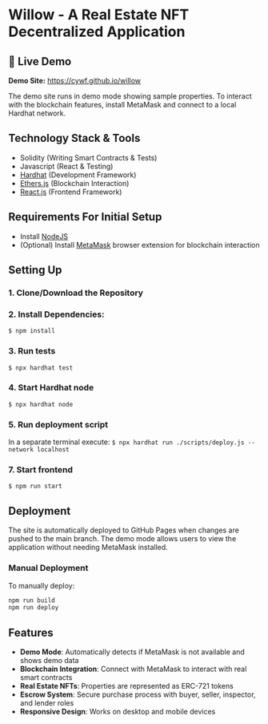 # Willow - A Real Estate NFT Decentralized Application

[//]:"inspired-by-Zillow" 

## 🎯 Live Demo

**Demo Site:** https://cywf.github.io/willow

The demo site runs in demo mode showing sample properties. To interact with the blockchain features, install MetaMask and connect to a local Hardhat network.

## Technology Stack & Tools

- Solidity (Writing Smart Contracts & Tests)
- Javascript (React & Testing)
- [Hardhat](https://hardhat.org/) (Development Framework)
- [Ethers.js](https://docs.ethers.io/v5/) (Blockchain Interaction)
- [React.js](https://reactjs.org/) (Frontend Framework)

## Requirements For Initial Setup
- Install [NodeJS](https://nodejs.org/en/)
- (Optional) Install [MetaMask](https://metamask.io/) browser extension for blockchain interaction

## Setting Up
### 1. Clone/Download the Repository

### 2. Install Dependencies:
`$ npm install`

### 3. Run tests
`$ npx hardhat test`

### 4. Start Hardhat node
`$ npx hardhat node`

### 5. Run deployment script
In a separate terminal execute:
`$ npx hardhat run ./scripts/deploy.js --network localhost`

### 7. Start frontend
`$ npm run start`

## Deployment

The site is automatically deployed to GitHub Pages when changes are pushed to the main branch. The demo mode allows users to view the application without needing MetaMask installed.

### Manual Deployment
To manually deploy:
```bash
npm run build
npm run deploy
```

## Features

- **Demo Mode**: Automatically detects if MetaMask is not available and shows demo data
- **Blockchain Integration**: Connect with MetaMask to interact with real smart contracts
- **Real Estate NFTs**: Properties are represented as ERC-721 tokens
- **Escrow System**: Secure purchase process with buyer, seller, inspector, and lender roles
- **Responsive Design**: Works on desktop and mobile devices
